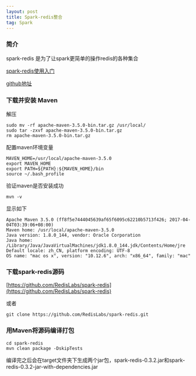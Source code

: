 ```yaml
---
layout: post
title: Spark-redis整合
tag: Spark
---
```


### 简介
spark-redis 是为了让spark更简单的操作redis的各种集合

[spark-redis使用入门](https://redislabs.com/solutions/use-cases/spark-and-redis/)

[github地址](https://github.com/RedisLabs/spark-redis)
### 下载并安装 Maven
解压
```
sudo mv -rf apache-maven-3.5.0-bin.tar.gz /usr/local/
sudo tar -zxvf apache-maven-3.5.0-bin.tar.gz 
rm apache-maven-3.5.0-bin.tar.gz
```
配置maven环境变量
```
MAVEN_HOME=/usr/local/apache-maven-3.5.0
export MAVEN_HOME
export PATH=${PATH}:${MAVEN_HOME}/bin
source ~/.bash_profile
```
验证maven是否安装成功
```
mvn -v
```
显示如下
```
Apache Maven 3.5.0 (ff8f5e7444045639af65f6095c62210b5713f426; 2017-04-04T03:39:06+08:00)
Maven home: /usr/local/apache-maven-3.5.0
Java version: 1.8.0_144, vendor: Oracle Corporation
Java home: /Library/Java/JavaVirtualMachines/jdk1.8.0_144.jdk/Contents/Home/jre
Default locale: zh_CN, platform encoding: UTF-8
OS name: "mac os x", version: "10.12.6", arch: "x86_64", family: "mac"
```
### 下载spark-redis源码
[https://github.com/RedisLabs/spark-redis](https://github.com/RedisLabs/spark-redis)

或者
```
git clone https://github.com/RedisLabs/spark-redis.git
```
### 用Maven将源码编译打包
```
cd spark-redis
mvn clean package -DskipTests
```
编译完之后会在target文件夹下生成两个jar包，spark-redis-0.3.2.jar和spark-redis-0.3.2-jar-with-dependencies.jar
